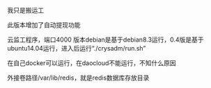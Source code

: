 我只是搬运工

此版本增加了自动提现功能

云监工程序，端口4000
版本debian是基于debian8.3运行，0.4版是基于ubuntu14.04运行，进入后运行“./crysadm/run.sh”

在自己docker可以运行，在daocloud不能运行，不知什么原因

外接卷路径/var/lib/redis，就是redis数据库存放目录
